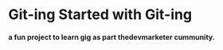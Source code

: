 # Git-ing Started with Git-ing


#### a fun project to learn gig as part the**devmarketer** cummunity.